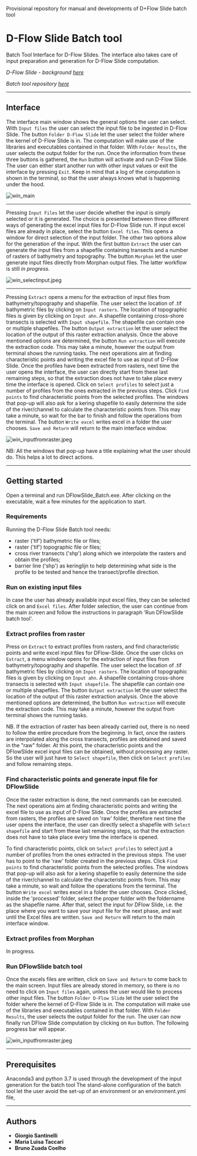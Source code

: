 Provisional repository for manual and developments of D+Flow Slide batch tool

# D-Flow Slide Batch tool

Batch Tool Interface for D-Flow Slides. The interface also takes care of input preparation and generation for D-Flow Slide computation.

*D-Flow Slide - background [here](https://publicwiki.deltares.nl/display/GEO/Background+-+Detailed+check)* 

*Batch tool repository [here](https://repos.deltares.nl/repos/DFS)* 

---

## Interface
The interface main window shows the general options the user can select. With `Input files` the user can select the input file to be ingested in D-Flow Slide. The button `Folder D-Flow Slide` let the user select the folder where the kernel of D-Flow Slide is in. The computation will make use of the libraries and executables contained in that folder. With `Folder Results`, the user selects the output folder for the run. Once the information from these three buttons is gathered, the `Run` button will activate and run D-Flow Slide. The user can either start another run with other input values or exit the interface by pressing `Exit`. Keep in mind that a log of the computation is shown in the terminal, so that the user always knows what is happening under the hood. 

![win_main](static/win_main.jpeg)

---

Pressing `Input Files` let the user decide whether the input is simply selected or it is generated. The choice is presented between three different ways of generating the excel input files for D-Flow Slide run. If input excel files are already in place, select the button `Excel files`. This opens a window for direct selection of the input folder. The other two options allow for the generation of the input. With the first button `Extract` the user can generate the input files from a shapefile containing transects and a number of rasters of bathymetry and topography. The button `Morphan` let the user generate input files directly from Morphan output files. The latter workflow is still *in progress*. 

![win_selectinput.jpeg](static/win_selectinput.jpeg)

---

Pressing `Extract` opens a menu for the extraction of input files from bathymetry/topography and shapefile. The user select the location of .tif bathymetric files by clicking on `Input rasters`. The location of topographic files is given by clicking on `Input ahn`. A shapefile containing cross-shore transects is selected with `Input shapefile`. The shapefile can contain one or multiple shapefiles. The button `Output extraction` let the user select the location of the output of this raster extraction analysis. Once the above mentioned options are determined, the button `Run extraction` will execute the extraction code. This may take a minute, however the output from terminal shows the running tasks. The next operations aim at finding characteristic points and writing the excel file to use as input of D-Flow Slide. Once the profiles have been extracted from rasters, next time the user opens the interface, the user can directly start from these last remaining steps, so that the extraction does not have to take place every time the interface is opened. Click on `Select profiles` to select just a number of profiles from the ones extracted in the previous steps. Click `Find points` to find characteristic points from the selected profiles. The windows that pop-up will also ask for a kering shapefile to easily determine the side of the river/channel to calculate the characteristic points from. This may take a minute, so wait for the bar to finish and follow the operations from the terminal. The button `Write excel` writes excel in a folder the user chooses. `Save and Return` will return to the main interface window. 

![win_inputfromraster.jpeg](static/win_inputfromraster.jpeg)

NB: All the windows that pop-up have a title explaining what the user should do. This helps a lot to direct actions.

---


## Getting started
Open a terminal and run DFlowSlide_Batch.exe. After clicking on the executable, wait a few minutes for the application to start.

### Requirements
Running the D-Flow Slide Batch tool needs:
* raster ('tif') bathymetric file or files;
* raster ('tif') topographic file or files;
* cross river transects ('shp') along which we interpolate the rasters and obtain the profiles;
* barrier line ('shp') as keringlijn to help determining what side is the profile to be tested and hence the transect/profile direction.

### Run on existing input files
In case the user has already available input excel files, they can be selected click on and `Excel files`. After folder selection, the user can continue from the main screen and follow the instructions in paragraph 'Run DFlowSlide batch tool'. 

### Extract profiles from raster
Press on `Extract` to extract profiles from rasters, and find characteristic points and write excel input files for DFlow-Slide. Once the user clicks on `Extract`, a menu window opens for the extraction of input files from bathymetry/topography and shapefile. The user select the location of .tif bathymetric files by clicking on `Input rasters`. The location of topographic files is given by clicking on `Input ahn`. A shapefile containing cross-shore transects is selected with `Input shapefile`. The shapefile can contain one or multiple shapefiles. The button `Output extraction` let the user select the location of the output of this raster extraction analysis. Once the above mentioned options are determined, the button `Run extraction` will execute the extraction code. This may take a minute, however the output from terminal shows the running tasks. 

NB. If the extraction of raster has been already carried out, there is no need to follow the entire procedure from the beginning. In fact, once the rasters are interpolated along the cross transects, profiles are obtained and saved in the "raw" folder. At this point, the characteristic points and the DFlowSlide excel input files can be obtained, without processing any raster. So the user will just have to `Select shapefile`, then click on `Select profiles` and follow remaining steps. 

### Find characteristic points and generate input file for DFlowSlide
Once the raster extraction is done, the next commands can be executed. The next operations aim at finding characteristic points and writing the excel file to use as input of D-Flow Slide. Once the profiles are extracted from rasters, the profiles are saved on 'raw' folder, therefore next time the user opens the interface, the user can directly select a shapefile with `Select shapefile` and start from these last remaining steps, so that the extraction does not have to take place every time the interface is opened. 

To find characteristic points, click on `Select profiles` to select just a number of profiles from the ones extracted in the previous steps. The user has to point to the 'raw' folder created in the previous steps. Click `Find points` to find characteristic points from the selected profiles. The windows that pop-up will also ask for a kering shapefile to easily determine the side of the river/channel to calculate the characteristic points from. This may take a minute, so wait and follow the operations from the terminal. The button `Write excel` writes excel in a folder the user chooses. Once clicked, inside the 'processed' folder, select the proper folder with the foldername as the shapefile name. After that, select the input for DFlow Slide, i.e. the place where you want to save your input file for the next phase, and wait until the Excel files are written. `Save and Return` will return to the main interface window. 

### Extract profiles from Morphan
In progress.

### Run DFlowSlide batch tool
Once the excels files are written, click on `Save and Return` to come back to the main screen. Input files are already stored in memory, so there is no need to click on `Input files` again, unless the user would like to process other input files. The button `Folder D-Flow Slide` let the user select the folder where the kernel of D-Flow Slide is in. The computation will make use of the libraries and executables contained in that folder. With `Folder Results`, the user selects the output folder for the run. The user can now finally run DFlow Slide computation by clicking on `Run` button. The following progress bar will appear.
 
![win_inputfromraster.jpeg](static/calculating.jpeg)

---

## Prerequisites

Anaconda3 and python 3.7 is used through the development of the input generation for the batch tool
The stand-alone configuration of the batch tool let the user avoid the set-up of an environment or an environment.yml file, 

---

## Authors
* **Giorgio Santinelli**
* **Maria Luisa Taccari**
* **Bruno Zuada Coelho**

